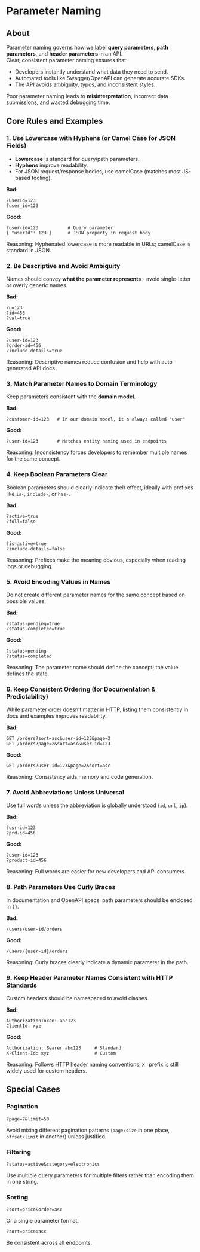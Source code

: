 # Parameter Naming

## **About**

Parameter naming governs how we label **query parameters**, **path parameters**, and **header parameters** in an API.\
Clear, consistent parameter naming ensures that:

* Developers instantly understand what data they need to send.
* Automated tools like Swagger/OpenAPI can generate accurate SDKs.
* The API avoids ambiguity, typos, and inconsistent styles.

Poor parameter naming leads to **misinterpretation**, incorrect data submissions, and wasted debugging time.

## **Core Rules and Examples**

### **1. Use Lowercase with Hyphens (or Camel Case for JSON Fields)**

* **Lowercase** is standard for query/path parameters.
* **Hyphens** improve readability.
* For JSON request/response bodies, use camelCase (matches most JS-based tooling).

**Bad:**

```
?UserId=123
?user_id=123
```

**Good:**

```
?user-id=123           # Query parameter
{ "userId": 123 }      # JSON property in request body
```

Reasoning: Hyphenated lowercase is more readable in URLs; camelCase is standard in JSON.

### **2. Be Descriptive and Avoid Ambiguity**

Names should convey **what the parameter represents** - avoid single-letter or overly generic names.

**Bad:**

```
?u=123
?id=456
?val=true
```

**Good:**

```
?user-id=123
?order-id=456
?include-details=true
```

Reasoning: Descriptive names reduce confusion and help with auto-generated API docs.

### **3. Match Parameter Names to Domain Terminology**

Keep parameters consistent with the **domain model**.

**Bad:**

```
?customer-id=123   # In our domain model, it's always called "user"
```

**Good:**

```
?user-id=123       # Matches entity naming used in endpoints
```

Reasoning: Inconsistency forces developers to remember multiple names for the same concept.

### **4. Keep Boolean Parameters Clear**

Boolean parameters should clearly indicate their effect, ideally with prefixes like `is-`, `include-`, or `has-`.

**Bad:**

```
?active=true
?full=false
```

**Good:**

```
?is-active=true
?include-details=false
```

Reasoning: Prefixes make the meaning obvious, especially when reading logs or debugging.

### **5. Avoid Encoding Values in Names**

Do not create different parameter names for the same concept based on possible values.

**Bad:**

```
?status-pending=true
?status-completed=true
```

**Good:**

```
?status=pending
?status=completed
```

Reasoning: The parameter name should define the concept; the value defines the state.

### **6. Keep Consistent Ordering (for Documentation & Predictability)**

While parameter order doesn’t matter in HTTP, listing them consistently in docs and examples improves readability.

**Bad:**

```
GET /orders?sort=asc&user-id=123&page=2
GET /orders?page=2&sort=asc&user-id=123
```

**Good:**

```
GET /orders?user-id=123&page=2&sort=asc
```

Reasoning: Consistency aids memory and code generation.

### **7. Avoid Abbreviations Unless Universal**

Use full words unless the abbreviation is globally understood (`id`, `url`, `ip`).

**Bad:**

```
?usr-id=123
?prd-id=456
```

**Good:**

```
?user-id=123
?product-id=456
```

Reasoning: Full words are easier for new developers and API consumers.

### **8. Path Parameters Use Curly Braces**

In documentation and OpenAPI specs, path parameters should be enclosed in `{}`.

**Bad:**

```
/users/user-id/orders
```

**Good:**

```
/users/{user-id}/orders
```

Reasoning: Curly braces clearly indicate a dynamic parameter in the path.

### **9. Keep Header Parameter Names Consistent with HTTP Standards**

Custom headers should be namespaced to avoid clashes.

**Bad:**

```
AuthorizationToken: abc123
ClientId: xyz
```

**Good:**

```
Authorization: Bearer abc123     # Standard
X-Client-Id: xyz                 # Custom
```

Reasoning: Follows HTTP header naming conventions; `X-` prefix is still widely used for custom headers.

## **Special Cases**

### **Pagination**

```
?page=2&limit=50
```

Avoid mixing different pagination patterns (`page/size` in one place, `offset/limit` in another) unless justified.

### **Filtering**

```
?status=active&category=electronics
```

Use multiple query parameters for multiple filters rather than encoding them in one string.

### **Sorting**

```
?sort=price&order=asc
```

Or a single parameter format:

```
?sort=price:asc
```

Be consistent across all endpoints.
